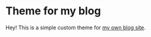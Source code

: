 # Theme for my blog

Hey! This is a simple custom theme for [my own blog site](https://jonashcroft.co.uk/).